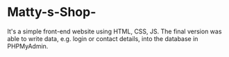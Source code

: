 # Matty-s-Shop-
It's a simple front-end website using HTML, CSS, JS. The final version was able to write data, e.g. login or contact details, into the database in PHPMyAdmin.

